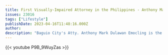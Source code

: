 ```yaml
---
title: First Visually-Impaired Attorney in the Philippines - Anthony Mark Dulawan Emocling
issues: 23016
tags: ["Lifestyle"]
publishDate: 2023-04-16T11:48:16.000Z
author: 
description: "Baguio City's Atty. Anthony Mark Dulawan Emocling is the first visually-impaired student to pass the Philippine bar exam." 
---
```



{{< youtube P9B_9WuyZas >}}